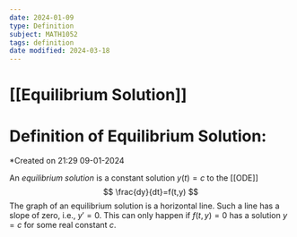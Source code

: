 ```yaml
---
date: 2024-01-09
type: Definition
subject: MATH1052
tags: definition
date modified: 2024-03-18
---
```


# [[Equilibrium Solution]]

# Definition of Equilibrium Solution:
*Created on 21:29 09-01-2024

An *equilibrium solution* is a constant solution $y(t)=c$ to the [[ODE]]
$$
\frac{dy}{dt}=f(t,y)
$$
The graph of an equilibrium solution is a horizontal line. Such a line has a slope of zero, i.e., $y'=0$. This can only happen if $f(t,y)=0$ has a solution $y=c$ for some real constant $c$.
